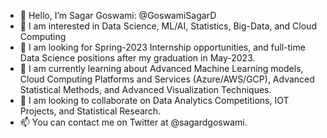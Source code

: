 - 👋 Hello, I’m Sagar Goswami: @GoswamiSagarD
- 👀 I am interested in Data Science, ML/AI, Statistics, Big-Data, and Cloud Computing
- 🏢 I am looking for Spring-2023 Internship opportunities, and full-time  Data Science positions after my graduation in May-2023.
- 🌱 I am currently learning about Advanced Machine Learning models, Cloud Computing Platforms and Services (Azure/AWS/GCP), Advanced Statistical Methods, and Advanced Visualization Techniques.
- 💞️ I am looking to collaborate on Data Analytics Competitions, IOT Projects, and Statistical Research.
- 📫 You can contact me on Twitter at @sagardgoswami.

<!---
GoswamiSagarD/GoswamiSagarD is a ✨ special ✨ repository because its `README.md` (this file) appears on your GitHub profile.
You can click the Preview link to take a look at your changes.
--->
